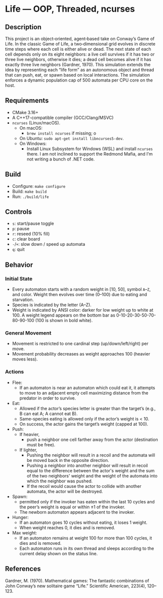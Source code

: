 # Life — OOP, Threaded, ncurses

## Description
This project is an object‑oriented, agent‑based take on Conway’s Game of Life. In the classic Game of Life, a 
two‑dimensional grid evolves in discrete time steps where each cell is either alive or dead. The next state of each 
cell depends only on its eight neighbors: a live cell survives if it has two or three live neighbors, otherwise it 
dies; a dead cell becomes alive if it has exactly three live neighbors (Gardner, 1970). This simulation extends the 
idea by representing each “life form” as an autonomous object and thread that can push, eat, or spawn based on local 
interactions. The simulation enforces a dynamic population cap of 500 automata per CPU core on the host.

## Requirements

- CMake 3.16+
- A C++17-compatible compiler (GCC/Clang/MSVC)
- `ncurses` (Linux/macOS). 
  - On macOS: 
    - `brew install ncurses` if missing; o
  - On Ubuntu:
    `sudo apt-get install libncurses5-dev`.
  - On Windows:
    - Install Linux Subsystem for Windows (WSL) and install `ncurses` there.
      I am not inclined to support the Redmond Mafia, and I'm not writing a bunch of .NET code.

## Build

- Configure: `make configure`
- Build: `make build`
- Run: `./build/life`

## Controls

- `s`: start/pause toggle
- `p`: pause
- `r`: reseed (10% fill)
- `c`: clear board
- `-`/`+`: slow down / speed up automata
- `q`: quit

## Behavior

### Initial State
- Every automaton starts with a random weight in [10, 50], symbol `A`–`Z`, and color. Weight then evolves over 
  time (0–100) due to eating and starvation.
- Species is indicated by the letter (A–Z). 
- Weight is indicated by ANSI color: darker for low weight up to white at 100. A weight legend appears on the bottom 
  bar as 0-10-20-30-50-70-80-90-100 (100 is shown in bold white).

### General Movement
- Movement is restricted to one cardinal step (up/down/left/right) per move.
- Movement probability decreases as weight approaches 100 (heavier moves less).

### Actions
- Flee:
  - If an automaton is near an automaton which could eat it, it attempts to move to an adjacent empty cell maximizing 
    distance from the predator in order to survive.
- Eat: 
  - Allowed if the actor’s species letter is greater than the target’s (e.g., B can eat A; A cannot eat B).
  - Same-species eating is allowed only if the actor’s weight is < 10. 
  - On success, the actor gains the target’s weight (capped at 100).
- Push: 
  - If heavier, 
    - push a neighbor one cell farther away from the actor (destination must be free).
  - If lighter, 
    - Pushing the neighbor will result in a recoil and the automata will be moved back in the opposite direction.
    - Pushing a neighbor into another neighbor will result in recoil equal to the difference between the actor's weight
      and the sum of the two neighbors' weight and the weight of the automata into which the neighbor was pushed.
    - If the recoil would cause the actor to collide with another automata, the actor will be destroyed.
- Spawn: 
  - permitted only if the invoker has eaten within the last 10 cycles and the peer’s weight is equal or within ±1 
    of the invoker.
  - The newborn automaton appears adjacent to the invoker.
- Hunger: 
  - If an automaton goes 10 cycles without eating, it loses 1 weight.
  - When weight reaches 0, it dies and is removed.
- Max weight: 
  - If an automaton remains at weight 100 for more than 100 cycles, it dies and is removed.
  - Each automaton runs in its own thread and sleeps according to the current delay shown on the status line.

## References

Gardner, M. (1970). Mathematical games: The fantastic combinations of John Conway’s new
     solitaire game “Life.” Scientific American, 223(4), 120–123.
